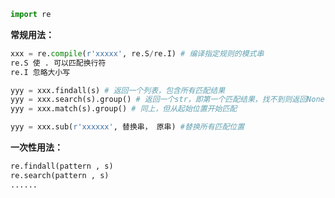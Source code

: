 ```python
import re
```
**常规用法：**
```python
xxx = re.compile(r'xxxxx', re.S/re.I) # 编译指定规则的模式串
re.S 使 . 可以匹配换行符
re.I 忽略大小写

yyy = xxx.findall(s) # 返回一个列表，包含所有匹配结果
yyy = xxx.search(s).group() # 返回一个str，即第一个匹配结果，找不到则返回None
yyy = xxx.match(s).group() # 同上，但从起始位置开始匹配

yyy = xxx.sub(r'xxxxxx', 替换串， 原串) #替换所有匹配位置
```
**一次性用法：**
```python
re.findall(pattern , s)
re.search(pattern , s)
......
```